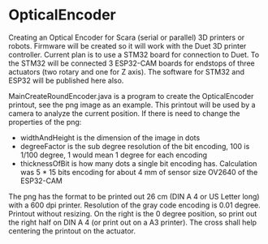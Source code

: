 # OpticalEncoder
Creating an Optical Encoder for Scara (serial or parallel) 3D printers or robots. Firmware will be created so it will work with the Duet 3D printer controller. Current plan is to use a STM32 board for connection to Duet. To the STM32 will be connected 3 ESP32-CAM boards for endstops of three actuators (two rotary and one for Z axis). The software for STM32 and ESP32 will be published here also.

MainCreateRoundEncoder.java is a program to create the OpticalEncoder printout, see the png image as an example. This printout will be used by a camera to analyze the current position.
If there is need to change the properties of the png:
- widthAndHeight is the dimension of the image in dots
- degreeFactor is the sub degree resolution of the bit encoding, 100 is 1/100 degree, 1 would mean 1 degree for each encoding
- thicknessOfBit is how many dots a single bit encoding has. Calculation was 5 * 15 bits encoding for about 4 mm of sensor size OV2640 of the ESP32-CAM

The png has the format to be printed out 26 cm (DIN A 4 or US Letter long) with a 600 dpi printer. Resolution of the gray code encoding is 0.01 degree. Printout without resizing. On the right is the 0 degree position, so print out the right half on DIN A 4 (or print out on a A3 printer). The cross shall help centering the printout on the actuator.

